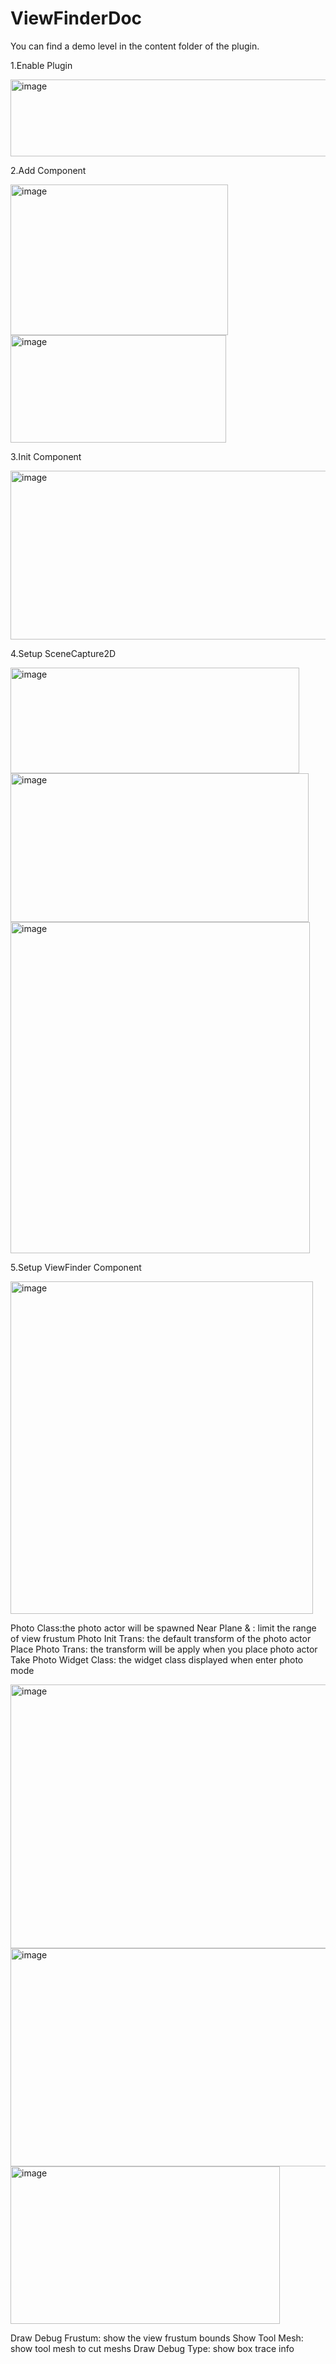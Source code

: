 # ViewFinderDoc

You can find a demo level in the content folder of the plugin.

1.Enable Plugin

<img width="639" height="123" alt="image" src="https://github.com/user-attachments/assets/c2813909-ca56-43c7-bd22-c0e7c1621732" />

2.Add Component

<img width="348" height="241" alt="image" src="https://github.com/user-attachments/assets/911166d8-8fcb-4334-8525-cd0198b8f559" />
<img width="345" height="172" alt="image" src="https://github.com/user-attachments/assets/64fa9054-9fb8-4f2e-8b1e-1ca2a91e35b8" />

3.Init Component

<img width="619" height="270" alt="image" src="https://github.com/user-attachments/assets/2bf810a0-1c67-4047-9920-12be52249dd4" />

4.Setup SceneCapture2D

<img width="462" height="169" alt="image" src="https://github.com/user-attachments/assets/d232d2a9-1307-430b-b2ec-bdbfb9210b13" />
<img width="477" height="238" alt="image" src="https://github.com/user-attachments/assets/636cf765-3fcc-4b05-9f9c-42559d25824a" />
<img width="479" height="530" alt="image" src="https://github.com/user-attachments/assets/d23d69a7-ddd3-43dd-84e9-c93b2fd93cea" />

5.Setup ViewFinder Component

<img width="484" height="532" alt="image" src="https://github.com/user-attachments/assets/dc21ca5d-c213-4fb3-893c-3f1adc2f1935" />

Photo Class:the photo actor will be spawned
Near Plane & : limit the range of view frustum
Photo Init Trans: the default transform of the photo actor
Place Photo Trans: the transform will be apply when you place photo actor
Take Photo Widget Class: the widget class displayed when enter photo mode

<img width="1004" height="422" alt="image" src="https://github.com/user-attachments/assets/43145401-1e4e-4910-a8c1-ca65e165d6ab" />
<img width="771" height="349" alt="image" src="https://github.com/user-attachments/assets/313032b3-539c-4012-a9ef-3cd504b81009" />
<img width="431" height="252" alt="image" src="https://github.com/user-attachments/assets/e71e5202-a131-4f24-b9d8-98fb24a38b45" />

Draw Debug Frustum: show the view frustum bounds
Show Tool Mesh: show tool mesh to cut meshs
Draw Debug Type: show box trace info
